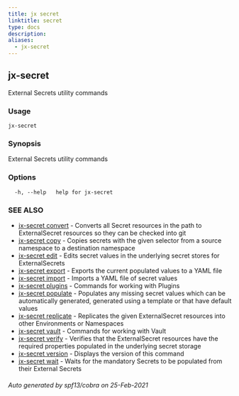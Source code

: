 ```yaml
---
title: jx secret
linktitle: secret
type: docs
description: 
aliases:
  - jx-secret
---
```


## jx-secret

External Secrets utility commands

### Usage

```
jx-secret
```

### Synopsis

External Secrets utility commands

### Options

```
  -h, --help   help for jx-secret
```

### SEE ALSO

* [jx-secret convert](jx-secret_convert)	 - Converts all Secret resources in the path to ExternalSecret resources so they can be checked into git
* [jx-secret copy](jx-secret_copy)	 - Copies secrets with the given selector from a source namespace to a destination namespace
* [jx-secret edit](jx-secret_edit)	 - Edits secret values in the underlying secret stores for ExternalSecrets
* [jx-secret export](jx-secret_export)	 - Exports the current populated values to a YAML file
* [jx-secret import](jx-secret_import)	 - Imports a YAML file of secret values
* [jx-secret plugins](jx-secret_plugins)	 - Commands for working with Plugins
* [jx-secret populate](jx-secret_populate)	 - Populates any missing secret values which can be automatically generated, generated using a template or that have default values
* [jx-secret replicate](jx-secret_replicate)	 - Replicates the given ExternalSecret resources into other Environments or Namespaces
* [jx-secret vault](jx-secret_vault)	 - Commands for working with Vault
* [jx-secret verify](jx-secret_verify)	 - Verifies that the ExternalSecret resources have the required properties populated in the underlying secret storage
* [jx-secret version](jx-secret_version)	 - Displays the version of this command
* [jx-secret wait](jx-secret_wait)	 - Waits for the mandatory Secrets to be populated from their External Secrets

###### Auto generated by spf13/cobra on 25-Feb-2021
